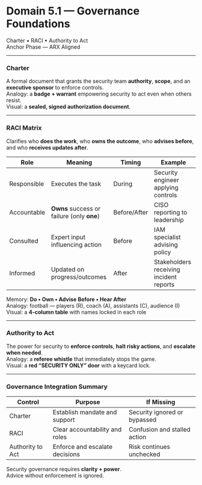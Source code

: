 # Domain 5.1 — Governance Foundations  
Charter • RACI • Authority to Act  
Anchor Phase — ARX Aligned

---

### Charter
A formal document that grants the security team **authority**, **scope**, and an **executive sponsor** to enforce controls.  
Analogy: a **badge + warrant** empowering security to act even when others resist.  
Visual: a **sealed, signed authorization document**.

---

### RACI Matrix
Clarifies who **does the work**, who **owns the outcome**, who **advises before**, and who **receives updates after**.

| Role | Meaning | Timing | Example |
|------|---------|--------|---------|
| Responsible | Executes the task | During | Security engineer applying controls |
| Accountable | **Owns** success or failure (only **one**) | Before/After | CISO reporting to leadership |
| Consulted | Expert input influencing action | Before | IAM specialist advising policy |
| Informed | Updated on progress/outcomes | After | Stakeholders receiving incident reports |

Memory: **Do • Own • Advise Before • Hear After**  
Analogy: football — players (R), coach (A), assistants (C), audience (I)  
Visual: a **4-column table** with names locked in each role

---

### Authority to Act
The power for security to **enforce controls**, **halt risky actions**, and **escalate when needed**.  
Analogy: a **referee whistle** that immediately stops the game.  
Visual: a **red “SECURITY ONLY” door** with a keycard lock.

---

### Governance Integration Summary

| Control | Purpose | If Missing |
|---------|---------|------------|
| Charter | Establish mandate and support | Security ignored or bypassed |
| RACI | Clear accountability and roles | Confusion and stalled action |
| Authority to Act | Enforce and escalate decisions | Risk continues unchecked |

Security governance requires **clarity + power**.  
Advice without enforcement is ignored.
